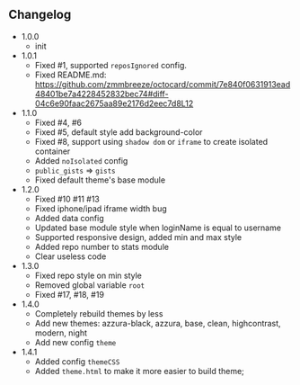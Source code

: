 Changelog
---

- 1.0.0
    * init
- 1.0.1
    * Fixed #1, supported `reposIgnored` config.
    * Fixed README.md: https://github.com/zmmbreeze/octocard/commit/7e840f0631913ead48401be7a4228452832bec74#diff-04c6e90faac2675aa89e2176d2eec7d8L12
- 1.1.0
    * Fixed #4, #6
    * Fixed #5, default style add background-color
    * Fixed #8, support using `shadow dom` or `iframe` to create isolated container
    * Added `noIsolated` config
    * `public_gists` => `gists`
    * Fixed default theme's base module
- 1.2.0
    * Fixed #10 #11 #13
    * Fixed iphone/ipad iframe width bug
    * Added data config
    * Updated base module style when loginName is equal to username
    * Supported responsive design, added min and max style
    * Added repo number to stats module
    * Clear useless code
- 1.3.0
    * Fixed repo style on min style
    * Removed global variable `root`
    * Fixed #17, #18, #19
- 1.4.0
    * Completely rebuild themes by less
    * Add new themes: azzura-black, azzura, base, clean, highcontrast, modern, night
    * Add new config `theme`
- 1.4.1
    * Added config `themeCSS`
    * Added `theme.html` to make it more easier to build theme;
